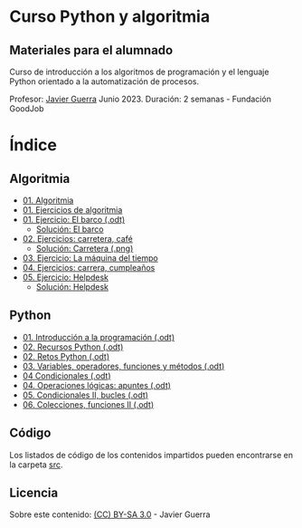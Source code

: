 # Curso Python y algoritmia

## Materiales para el alumnado 

Curso de introducción a los algoritmos de programación y el lenguaje Python orientado a la automatización de procesos.

Profesor: [Javier Guerra](https://javguerra.github.io/)
Junio 2023. Duración: 2 semanas - Fundación GoodJob

# Índice

## Algoritmia

- [01. Algoritmia](algoritmia/01-algoritmia.odt)
- [01. Ejercicios de algoritmia](algoritmia/01-ejercicios-algoritmia.odt)
- [01. Ejercicio: El barco (.odt)](algoritmia/01-ejercicio_logica-barco.odt)
    - [Solución: El barco](algoritmia/01-ejercicio_logica-barco-solucion.md)
- [02. Ejercicios: carretera, café](algoritmia/02-ejercicio_logica-algoritmos_carretera_cafe.md)
    - [Solución: Carretera (.png)](algoritmia/02-ejercicio_logica-algoritmos_carretera-solucion.png)
- [03. Ejercicio: La máquina del tiempo](algoritmia/03-ejercicio_logica-la_maquina_del_tiempo.md)
- [04. Ejercicios: carrera, cumpleaños](algoritmia/04-ejercicio_logica-carrera_cumpleanyos.md)
- [05. Ejercicio: Helpdesk](algoritmia/05-ejercicio-helpdesk.md)
    - [Solución: Helpdesk](algoritmia/05-ejercicio-helpdesk-solucion.md)

## Python

- [01. Introducción a la programación (.odt)](temario/01-sesión-programación.odt)
- [02. Recursos Python (.odt)](temario/02-recursos_python.odt)
- [02. Retos Python (.odt)](temario/02-retos_python.odt)
- [03. Variables, operadores, funciones y métodos (.odt)](temario/03-sesion_python.odt)
- [04  Condicionales (.odt)](temario/04-sesión_python.odt)
- [04. Operaciones lógicas: apuntes (.odt)](temario/04-operaciones_logicas-apuntes.odt)
- [05. Condicionales II, bucles (.odt)](temario/05-sesión_python.odt)
- [06. Colecciones, funciones II (.odt)](temario/06-sesión_python.odt)


## Código

Los listados de código de los contenidos impartidos pueden encontrarse en la carpeta [src](./src).

## Licencia

Sobre este contenido: [(CC) BY-SA 3.0](https://creativecommons.org/licenses/by-sa/3.0/es/) - Javier Guerra